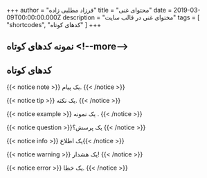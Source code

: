 +++
author = "فرزاد مطلبی زاده"
title = "محتوای غنی"
date = 2019-03-09T00:00:00.000Z
description = "مختوای غنی در قالب سایت"
tags = [ "shortcodes", "کدهای کوتاه" ]
+++

## نمونه کدهای کوتاه &lt;\!--more--&gt;

## کدهای کوتاه

{{< notice note >}} یک پیام. {{< /notice >}}

{{< notice tip >}} یک نکته. {{< /notice >}}

{{< notice example >}} یک نمونه . {{< /notice >}}

{{< notice question >}}یک پرسش؟ {{< /notice >}}

{{< notice info >}} یک اطلاع{{< /notice >}}

{{< notice warning >}} یک هشدار\! {{< /notice >}}

{{< notice error >}} یک خطا. {{< /notice >}}
